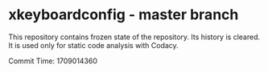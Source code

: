 # xkeyboardconfig - master branch

This repository contains frozen state of the repository.
Its history is cleared. It is used only for static code
analysis with Codacy.

Commit Time: 1709014360